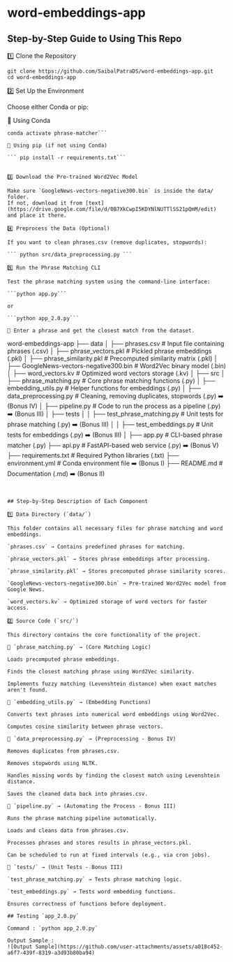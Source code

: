 # word-embeddings-app

## Step-by-Step Guide to Using This Repo


1️⃣ Clone the Repository

```
git clone https://github.com/SaibalPatraDS/word-embeddings-app.git
cd word-embeddings-app
```

2️⃣ Set Up the Environment

Choose either Conda or pip:

🔹 Using Conda

```conda env create -f environment.yml
conda activate phrase-matcher```

🔹 Using pip (if not using Conda)

``` pip install -r requirements.txt```


3️⃣ Download the Pre-trained Word2Vec Model

Make sure `GoogleNews-vectors-negative300.bin` is inside the data/ folder.
If not, download it from [text](https://drive.google.com/file/d/0B7XkCwpI5KDYNlNUTTlSS21pQmM/edit) and place it there.

4️⃣ Preprocess the Data (Optional)

If you want to clean phrases.csv (remove duplicates, stopwords):

``` python src/data_preprocessing.py ```

5️⃣ Run the Phrase Matching CLI

Test the phrase matching system using the command-line interface:

```python app.py```

or 

```python app_2.0.py```

🔹 Enter a phrase and get the closest match from the dataset.

```
word-embeddings-app
 ├──  data
 │    ├── phrases.csv                # Input file containing phrases (.csv)
 │    ├── phrase_vectors.pkl          # Pickled phrase embeddings (.pkl)
 │    ├── phrase_similarity.pkl       # Precomputed similarity matrix (.pkl)
 │    ├── GoogleNews-vectors-negative300.bin  # Word2Vec binary model (.bin)
 │    ├── word_vectors.kv             # Optimized word vectors storage (.kv)
 │
 ├──  src
 │    ├── phrase_matching.py          # Core phrase matching functions (.py)
 │    ├── embedding_utils.py          # Helper functions for embeddings (.py)
 │    ├── data_preprocessing.py       # Cleaning, removing duplicates, stopwords (.py) ➡️ (Bonus IV)
 │    ├── pipeline.py                 # Code to run the process as a pipeline (.py) ➡️ (Bonus III)
 │    ├── tests
 │    │    ├── test_phrase_matching.py # Unit tests for phrase matching (.py) ➡️ (Bonus III)
 │    │    ├── test_embeddings.py      # Unit tests for embeddings (.py) ➡️ (Bonus III)
 │
 ├──  app.py                           # CLI-based phrase matcher (.py)
 ├──  api.py                           # FastAPI-based web service (.py) ➡️ (Bonus V)
 ├──  requirements.txt                  # Required Python libraries (.txt)
 ├──  environment.yml                    # Conda environment file ➡️ (Bonus I)
 ├──  README.md                          # Documentation (.md) ➡️ (Bonus II)

```


## Step-by-Step Description of Each Component

1️⃣ Data Directory (`data/`)

This folder contains all necessary files for phrase matching and word embeddings.

`phrases.csv` → Contains predefined phrases for matching.

`phrase_vectors.pkl` → Stores phrase embeddings after processing.

`phrase_similarity.pkl` → Stores precomputed phrase similarity scores.

`GoogleNews-vectors-negative300.bin` → Pre-trained Word2Vec model from Google News.

`word_vectors.kv` → Optimized storage of word vectors for faster access.

2️⃣ Source Code (`src/`)

This directory contains the core functionality of the project.

🔹 `phrase_matching.py` → (Core Matching Logic)

Loads precomputed phrase embeddings.

Finds the closest matching phrase using Word2Vec similarity.

Implements fuzzy matching (Levenshtein distance) when exact matches aren't found.

🔹 `embedding_utils.py` → (Embedding Functions)

Converts text phrases into numerical word embeddings using Word2Vec.

Computes cosine similarity between phrase vectors.

🔹 `data_preprocessing.py` → (Preprocessing - Bonus IV)

Removes duplicates from phrases.csv.

Removes stopwords using NLTK.

Handles missing words by finding the closest match using Levenshtein distance.

Saves the cleaned data back into phrases.csv.

🔹 `pipeline.py` → (Automating the Process - Bonus III)

Runs the phrase matching pipeline automatically.

Loads and cleans data from phrases.csv.

Processes phrases and stores results in phrase_vectors.pkl.

Can be scheduled to run at fixed intervals (e.g., via cron jobs).

🔹 `tests/` → (Unit Tests - Bonus III)

`test_phrase_matching.py` → Tests phrase matching logic.

`test_embeddings.py` → Tests word embedding functions.

Ensures correctness of functions before deployment.

## Testing `app_2.0.py`

Command : `python app_2.0.py` 

Output Sample : 
![Output Sample](https://github.com/user-attachments/assets/a018c452-a6f7-439f-8319-a3d93b80ba94)
